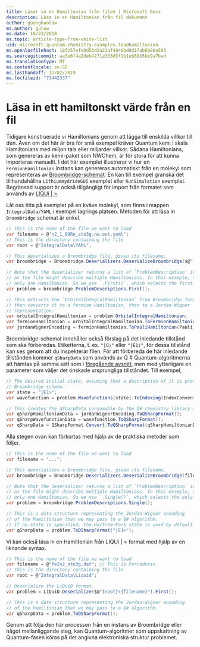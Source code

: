 ```yaml
---
title: Läser in en Hamiltonian från filen | Microsoft Docs
description: Läsa in en Hamiltonian från fil dokument
author: guanghaolow
ms.author: gulow
ms.date: 10/23/2018
ms.topic: article-type-from-white-list
uid: microsoft.quantum.chemistry.examples.loadhamiltonian
ms.openlocfilehash: 18f257efe8d53d2a22af4840bd8d17ab6b80a503
ms.sourcegitcommit: aa5e6f4a2deb4271a333d3f1b1eb69b5bb9a7bad
ms.translationtype: MT
ms.contentlocale: sv-SE
ms.lasthandoff: 11/02/2019
ms.locfileid: "73442337"
---
```

# <a name="loading-a-hamiltonian-from-file"></a>Läsa in ett hamiltonskt värde från en fil
Tidigare konstruerade vi Hamiltonians genom att lägga till enskilda villkor till den. Även om det här är bra för små exempel kräver Quantum kemi i skala Hamiltonians med miljon tals eller miljarder villkor. Sådana Hamiltonians, som genereras av kemi-paket som NWChem, är för stora för att kunna importeras manuellt. I det här exemplet illustrerar vi hur en `FermionHamiltonian` instans kan genereras automatiskt från en molekyl som representeras av [Broombridge-schemat](xref:microsoft.quantum.libraries.chemistry.schema.broombridge). En kan till exempel granska det tillhandahållna `LithiumHydrideGUI` exemplet eller `RunSimulation` exemplet. Begränsad support är också tillgängligt för import från formatet som används av [LIQUi | >](https://www.microsoft.com/en-us/research/project/language-integrated-quantum-operations-liqui/).

Låt oss titta på exemplet på en kväve molekyl, som finns i mappen `IntegralData/YAML` i exempel lagrings platsen. Metoden för att läsa in `Broombridge` schemat är enkel.

```csharp
// This is the name of the file we want to load
var filename = @"n2_1_00Re_sto3g.nw.out.yaml";
// This is the directory containing the file
var root = @"IntegralData\YAML";

// This deserializes a Broombridge file, given its filename.
var broombridge = Broombridge.Deserializers.DeserializeBroombridge($@"{root}\{filename}");

// Note that the deserializer returns a list of `ProblemDescription` instances 
// as the file might describe multiple Hamiltonians. In this example, there is 
// only one Hamiltonian. So we use `.First()`, which selects the first element of the list.
var problem = broombridge.ProblemDescriptions.First();

// This extracts the `OrbitalIntegralHamiltonian` from Broombridge format,
// then converts it to a fermion Hamiltonian, then to a Jordan-Wigner
// representation.
var orbitalIntegralHamiltonian = problem.OrbitalIntegralHamiltonian;
var fermionHamiltonian = orbitalIntegralHamiltonian.ToFermionHamiltonian(IndexConvention.UpDown);
var jordanWignerEncoding = fermionHamiltonian.ToPauliHamiltonian(Pauli.QubitEncoding.JordanWigner);
```

Broombridge-schemat innehåller också förslag på det inledande tillstånd som ska förberedas. Etiketterna, t. ex. `"|G⟩"` eller `"|E1⟩"`, för dessa tillstånd kan ses genom att du inspekterar filen. För att förbereda de här inledande tillstånden kommer `qSharpData` som används av Q # Quantum-algoritmerna att hämtas på samma sätt som i [föregående avsnitt](xref:microsoft.quantum.chemistry.examples.energyestimate), men med ytterligare en parameter som väljer det önskade ursprungliga tillståndet. Till exempel,
```csharp
// The desired initial state, assuming that a description of it is present in the
// Broombridge schema.
var state = "|E1>";
var wavefunction = problem.Wavefunctions[state].ToIndexing(IndexConvention.UpDown);

// This creates the qSharpData consumable by the Q# chemistry library algorithms.
var qSharpHamiltonianData = jordanWignerEncoding.ToQSharpFormat();
var qSharpWavefunctionData = wavefunction.ToQSharpFormat();
var qSharpData = QSharpFormat.Convert.ToQSharpFormat(qSharpHamiltonianData, qSharpWavefunctionData);
```

Alla stegen ovan kan förkortas med hjälp av de praktiska metoder som följer.
```csharp
// This is the name of the file we want to load
var filename = "...";

// This deserializes a Broombridge file, given its filename.
var broombridge = Broombridge.Deserializers.DeserializeBroombridge(filename);

// Note that the deserializer returns a list of `ProblemDescription` instances 
// as the file might describe multiple Hamiltonians. In this example, there is 
// only one Hamiltonian. So we use `.Single()`, which selects the only element of the list.
var problem = broombridge.ProblemDescriptions.Single();

// This is a data structure representing the Jordan-Wigner encoding 
// of the Hamiltonian that we may pass to a Q# algorithm.
// If no state is specified, the Hartree-Fock state is used by default.
var qSharpData = problem.ToQSharpFormat("|E1>");
```

Vi kan också läsa in en Hamiltonian från LIQUi | > format med hjälp av en liknande syntax. 

```csharp
// This is the name of the file we want to load
var filename = @"fe2s2_sto3g.dat"; // This is Ferrodoxin.
// This is the directory containing the file
var root = @"IntegralData\Liquid";

// Deserialize the LiQuiD format.
var problem = LiQuiD.Deserialize($@"{root}\{filename}").First();

// This is a data structure representing the Jordan-Wigner encoding 
// of the Hamiltonian that we may pass to a Q# algorithm.
var qSharpData = problem.ToQSharpFormat();
```

Genom att följa den här processen från en instans av Broombridge eller något mellanliggande steg, kan Quantum-algoritmer som uppskattning av Quantum-fasen köras på det angivna elektroniska struktur problemet.